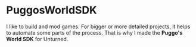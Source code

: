 # PuggosWorldSDK

I like to build and mod games. For bigger or more detailed projects, it helps to automate some parts of the process. That is why I made the **Puggo's World SDK** for Unturned. 
